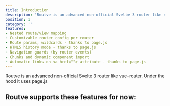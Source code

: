 ```yaml
---
title: Introduction
description: 'Routve is an advanced non-official Svelte 3 router like vue-router. Under the hood it uses page.js'
position: 1
category: ''
features:
- Nested route/view mapping
- Customizable router config per router
- Route params, wildcards - thanks to page.js
- HTML5 history mode - thanks to page.js
- Navigation guards (by router events)
- Chunks and dynamic component import
- Automatic links on <a href=""> attribute - thanks to page.js
---
```


Routve is an advanced non-official Svelte 3 router like vue-router. Under the hood it uses page.js

## Routve supports these features for now:

<list :items="features"></list>
